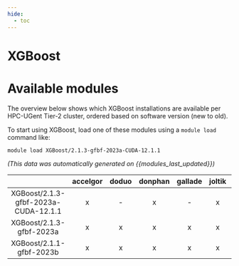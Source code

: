 ```yaml
---
hide:
  - toc
---
```


XGBoost
=======

# Available modules


The overview below shows which XGBoost installations are available per HPC-UGent Tier-2 cluster, ordered based on software version (new to old).

To start using XGBoost, load one of these modules using a `module load` command like:

```shell
module load XGBoost/2.1.3-gfbf-2023a-CUDA-12.1.1
```

*(This data was automatically generated on {{modules_last_updated}})*  

| |accelgor|doduo|donphan|gallade|joltik|shinx|
| :---: | :---: | :---: | :---: | :---: | :---: | :---: |
|XGBoost/2.1.3-gfbf-2023a-CUDA-12.1.1|x|-|x|-|x|-|
|XGBoost/2.1.3-gfbf-2023a|x|x|x|x|x|x|
|XGBoost/2.1.1-gfbf-2023b|x|x|x|x|x|x|
